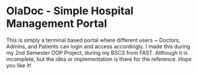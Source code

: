 # OlaDoc - Simple Hospital Management Portal
This is simply a terminal based portal where different users ~ Doctors, Admins, and Patients can login and access accordingly. I made this during my 2nd Semester OOP Project, during my BSCS from FAST.
Although it is incomplete, but the idea or implementation is there for the reference.
Hope you like it!
